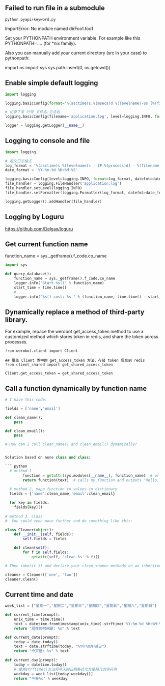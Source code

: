 

## Failed to run file in a submodule 

```
python pyapi/keyword.py
```
ImportError: No module named dirFoo1.foo1



Set your PYTHONPATH environment variable. For example like this PYTHONPATH=.:.. (for *nix family).

Also you can manually add your current directory (src in your case) to pythonpath:

import os
import sys
sys.path.insert(0, os.getcwd())

## Enable simple default logging

``` python
import logging

logging.basicConfig(format='%(asctime)s,%(msecs)d %(levelname)-8s [%(filename)s:%(lineno)d] %(message)s', datefmt='%Y-%m-%d %H:%M:%S', level=logging.INFO)

# 记录下来 行号 文件名:方法名
logging.basicConfig(filename='application.log', level=logging.INFO, format='%(asctime)s - %(levelname)-5s %(lineno)d %(filename)s:%(funcName)s - %(message)s')

logger = logging.getLogger(__name__)
```

## Logging to console and file

``` python
import logging

# 定义日志格式
log_format = '%(asctime)s %(levelname)s - [P:%(process)d] - %(filename)s.%(funcName)s:%(lineno)d - %(message)s'
date_format = '%Y-%m-%d %H:%M:%S'

logging.basicConfig(level=logging.INFO, format=log_format, datefmt=date_format)
file_handler = logging.FileHandler('application.log')
file_handler.setLevel(logging.INFO)
file_handler.setFormatter(logging.Formatter(log_format, datefmt=date_format))

logging.getLogger().addHandler(file_handler)

```

## Logging by Loguru

https://github.com/Delgan/loguru


## Get current function name 

function_name = sys._getframe().f_code.co_name

``` python
import sys

def query_database():
    function_name = sys._getframe().f_code.co_name
    logger.info("Start %s()" % function_name)
    start_time = time.time()
    #.....
    logger.info("%s() cost: %s " % (function_name, time.time() - start_time) )

```

## Dynamically replace a method of third-party library.

For example, repace the werobot get_access_token method to use a customized method which stores token in redis, 
and share the token across processes.

```
from werobot.client import Client

## 覆盖 Client 类中的 get_access_token 方法，存储 token 信息到 redis
from client_shared import get_shared_access_token

Client.get_access_token = get_shared_access_token
```


## Call a function dynamically by function name

``` python
# I have this code:

fields = ['name','email']

def clean_name():
    pass

def clean_email():
    pass

# How can I call clean_name() and clean_email() dynamically?


Solution based on none class and class:

``` python
  # method 1
        function = getattr(sys.modules[__name__], function_name)  # or you can use module name instead of __main__
        return function(text)  # calls my_function and outputs "Hello, world!"
        
  # method 2, mapp function to values in dictionary
  fields = {'name':clean_name,'email':clean_email}

  for key in fields:
    fields[key]()
  
# method 3, class
#  You could even move further and do something like this:

class Cleaner(object):
    def __init__(self, fields):
        self.fields = fields

    def clean(self):
        for f in self.fields:
            getattr(self, 'clean_%s' % f)()

# Then inherit it and declare your clean_<name> methods on an inherited class:

cleaner = Cleaner(['one', 'two'])
cleaner.clean()

```

## Current time and date

``` python
week_list = ["星期一","星期二","星期三","星期四","星期五","星期六","星期日"]

def current_time(prompt):
    unix_time = time.time()
    text = datetime.fromtimestamp(unix_time).strftime('%Y-%m-%d %H:%M:%S')
    return "现在的时间是: %s" % text

def current_date(prompt):
    today = date.today()
    text = date.strftime(today, "%Y年%m月%d日")
    return "今天是: %s" % text
    
def current_day(prompt):
    today = datetime.today()
    # 使用strftime()方法将今天的日期格式化为星期几的字符串
    weekday = week_list[today.weekday()]
    return "今天%s" % weekday
```
